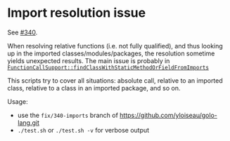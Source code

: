 # Import resolution issue

See [#340](https://github.com/eclipse/golo-lang/issues/340).

When resolving relative functions (i.e. not fully qualified), and thus looking up in the imported classes/modules/packages, the resolution sometime yields unexpected results.
The main issue is probably in [`FunctionCallSupport::findClassWithStaticMethodOrFieldFromImports`](https://github.com/eclipse/golo-lang/blob/master/src/main/java/org/eclipse/golo/runtime/FunctionCallSupport.java#L286)

This scripts try to cover all situations: absolute call, relative to an imported class, relative to a class in an imported package, and so on.

Usage:
- use the `fix/340-imports` branch of https://github.com/yloiseau/golo-lang.git
- `./test.sh` or `./test.sh -v` for verbose output

